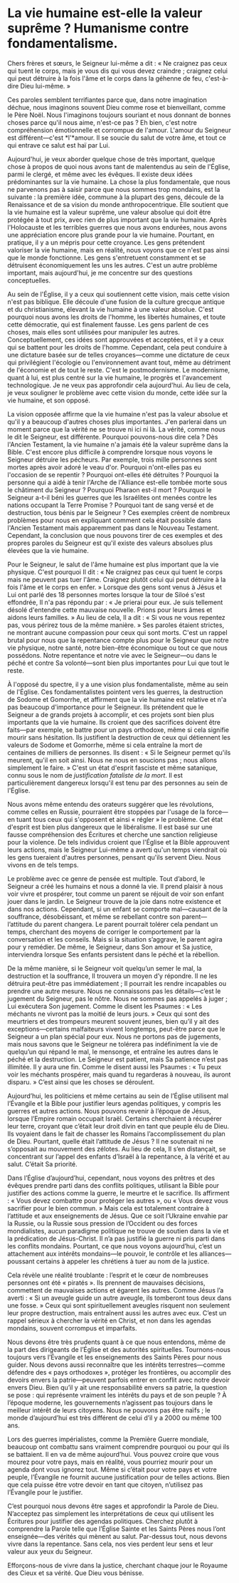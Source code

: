 # La vie humaine est-elle la valeur suprême ? Humanisme contre fondamentalisme.

Chers frères et sœurs, le Seigneur lui-même a dit : « Ne craignez pas ceux qui tuent le corps, mais je vous dis qui vous devez craindre ; craignez celui qui peut détruire à la fois l'âme et le corps dans la géhenne de feu, c'est-à-dire Dieu lui-même. »

Ces paroles semblent terrifiantes parce que, dans notre imagination déchue, nous imaginons souvent Dieu comme rose et bienveillant, comme le Père Noël. Nous l'imaginons toujours souriant et nous donnant de bonnes choses parce qu'il nous aime, n'est-ce pas ? Eh bien, c'est notre compréhension émotionnelle et corrompue de l'amour. L'amour du Seigneur est différent—c'est *l'*amour. Il se soucie du salut de votre âme, et tout ce qui entrave ce salut est haï par Lui.

Aujourd'hui, je veux aborder quelque chose de très important, quelque chose à propos de quoi nous avons tant de malentendus au sein de l'Église, parmi le clergé, et même avec les évêques. Il existe deux idées prédominantes sur la vie humaine. La chose la plus fondamentale, que nous ne parvenons pas à saisir parce que nous sommes trop mondains, est la suivante : la première idée, commune à la plupart des gens, découle de la Renaissance et de sa vision du monde anthropocentrique. Elle soutient que la vie humaine est la valeur suprême, une valeur absolue qui doit être protégée à tout prix, avec rien de plus important que la vie humaine. Après l'Holocauste et les terribles guerres que nous avons endurées, nous avons une appréciation encore plus grande pour la vie humaine. Pourtant, en pratique, il y a un mépris pour cette croyance. Les gens prétendent valoriser la vie humaine, mais en réalité, nous voyons que ce n'est pas ainsi que le monde fonctionne. Les gens s'entretuent constamment et se détruisent économiquement les uns les autres. C'est un autre problème important, mais aujourd'hui, je me concentre sur des questions conceptuelles.

Au sein de l'Église, il y a ceux qui soutiennent cette vision, mais cette vision n'est pas biblique. Elle découle d'une fusion de la culture grecque antique et du christianisme, élevant la vie humaine à une valeur absolue. C'est pourquoi nous avons les droits de l'homme, les libertés humaines, et toute cette démocratie, qui est finalement fausse. Les gens parlent de ces choses, mais elles sont utilisées pour manipuler les autres. Conceptuellement, ces idées sont approuvées et acceptées, et il y a ceux qui se battent pour les droits de l'homme. Cependant, cela peut conduire à une dictature basée sur de telles croyances—comme une dictature de ceux qui privilégient l'écologie ou l'environnement avant tout, même au détriment de l'économie et de tout le reste. C'est le postmodernisme. Le modernisme, quant à lui, est plus centré sur la vie humaine, le progrès et l'avancement technologique. Je ne veux pas approfondir cela aujourd'hui. Au lieu de cela, je veux souligner le problème avec cette vision du monde, cette idée sur la vie humaine, et son opposé.

La vision opposée affirme que la vie humaine n'est pas la valeur absolue et qu'il y a beaucoup d'autres choses plus importantes. J'en parlerai dans un moment parce que la vérité ne se trouve ni ici ni là. La vérité, comme nous le dit le Seigneur, est différente. Pourquoi pouvons-nous dire cela ? Dès l'Ancien Testament, la vie humaine n'a jamais été la valeur suprême dans la Bible. C'est encore plus difficile à comprendre lorsque nous voyons le Seigneur détruire les pécheurs. Par exemple, trois mille personnes sont mortes après avoir adoré le veau d'or. Pourquoi n'ont-elles pas eu l'occasion de se repentir ? Pourquoi ont-elles été détruites ? Pourquoi la personne qui a aidé à tenir l'Arche de l'Alliance est-elle tombée morte sous le châtiment du Seigneur ? Pourquoi Pharaon est-il mort ? Pourquoi le Seigneur a-t-il béni les guerres que les Israélites ont menées contre les nations occupant la Terre Promise ? Pourquoi tant de sang versé et de destruction, tous bénis par le Seigneur ? Ces exemples créent de nombreux problèmes pour nous en expliquant comment cela était possible dans l'Ancien Testament mais apparemment pas dans le Nouveau Testament. Cependant, la conclusion que nous pouvons tirer de ces exemples et des propres paroles du Seigneur est qu'il existe des valeurs absolues plus élevées que la vie humaine.

Pour le Seigneur, le salut de l'âme humaine est plus important que la vie physique. C'est pourquoi Il dit : « Ne craignez pas ceux qui tuent le corps mais ne peuvent pas tuer l'âme. Craignez plutôt celui qui peut détruire à la fois l'âme et le corps en enfer. » Lorsque des gens sont venus à Jésus et Lui ont parlé des 18 personnes mortes lorsque la tour de Siloé s'est effondrée, Il n'a pas répondu par : « Je prierai pour eux. Je suis tellement désolé d'entendre cette mauvaise nouvelle. Prions pour leurs âmes et aidons leurs familles. » Au lieu de cela, Il a dit : « Si vous ne vous repentez pas, vous périrez tous de la même manière. » Ses paroles étaient strictes, ne montrant aucune compassion pour ceux qui sont morts. C'est un rappel brutal pour nous que la repentance compte plus pour le Seigneur que notre vie physique, notre santé, notre bien-être économique ou tout ce que nous possédons. Notre repentance et notre vie avec le Seigneur—ou dans le péché et contre Sa volonté—sont bien plus importantes pour Lui que tout le reste.

À l'opposé du spectre, il y a une vision plus fondamentaliste, même au sein de l'Église. Ces fondamentalistes pointent vers les guerres, la destruction de Sodome et Gomorrhe, et affirment que la vie humaine est relative et n'a pas beaucoup d'importance pour le Seigneur. Ils prétendent que le Seigneur a de grands projets à accomplir, et ces projets sont bien plus importants que la vie humaine. Ils croient que des sacrifices doivent être faits—par exemple, se battre pour un pays orthodoxe, même si cela signifie mourir sans hésitation. Ils justifient la destruction de ceux qui détiennent les valeurs de Sodome et Gomorrhe, même si cela entraîne la mort de centaines de milliers de personnes. Ils disent : « Si le Seigneur permet qu'ils meurent, qu'il en soit ainsi. Nous ne nous en soucions pas ; nous allons simplement le faire. » C'est un état d'esprit fasciste et même satanique, connu sous le nom de *justification fataliste de la mort*. Il est particulièrement dangereux lorsqu'il est tenu par des personnes au sein de l'Église.

Nous avons même entendu des orateurs suggérer que les révolutions, comme celles en Russie, pourraient être stoppées par l'usage de la force—en tuant tous ceux qui s'opposent et ainsi « régler » le problème. Cet état d'esprit est bien plus dangereux que le libéralisme. Il est basé sur une fausse compréhension des Écritures et cherche une sanction religieuse pour la violence. De tels individus croient que l'Église et la Bible approuvent leurs actions, mais le Seigneur Lui-même a averti qu'un temps viendrait où les gens tueraient d'autres personnes, pensant qu'ils servent Dieu. Nous vivons en de tels temps.

Le problème avec ce genre de pensée est multiple. Tout d’abord, le Seigneur a créé les humains et nous a donné la vie. Il prend plaisir à nous voir vivre et prospérer, tout comme un parent se réjouit de voir son enfant jouer dans le jardin. Le Seigneur trouve de la joie dans notre existence et dans nos actions. Cependant, si un enfant se comporte mal—causant de la souffrance, désobéissant, et même se rebellant contre son parent—l’attitude du parent changera. Le parent pourrait tolérer cela pendant un temps, cherchant des moyens de corriger le comportement par la conversation et les conseils. Mais si la situation s’aggrave, le parent agira pour y remédier. De même, le Seigneur, dans Son amour et Sa justice, interviendra lorsque Ses enfants persistent dans le péché et la rébellion.

De la même manière, si le Seigneur voit quelqu’un semer le mal, la destruction et la souffrance, Il trouvera un moyen d’y répondre. Il ne les détruira peut-être pas immédiatement ; Il pourrait les rendre incapables ou prendre une autre mesure. Nous ne connaissons pas les détails—c’est le jugement du Seigneur, pas le nôtre. Nous ne sommes pas appelés à juger ; Lui exécutera Son jugement. Comme le disent les Psaumes : « Les méchants ne vivront pas la moitié de leurs jours. » Ceux qui sont des meurtriers et des trompeurs meurent souvent jeunes, bien qu’il y ait des exceptions—certains malfaiteurs vivent longtemps, peut-être parce que le Seigneur a un plan spécial pour eux. Nous ne portons pas de jugements, mais nous savons que le Seigneur ne tolérera pas indéfiniment la vie de quelqu’un qui répand le mal, le mensonge, et entraîne les autres dans le péché et la destruction. Le Seigneur est patient, mais Sa patience n’est pas illimitée. Il y aura une fin. Comme le disent aussi les Psaumes : « Tu peux voir les méchants prospérer, mais quand tu regarderas à nouveau, ils auront disparu. » C’est ainsi que les choses se déroulent.

Aujourd’hui, les politiciens et même certains au sein de l’Église utilisent mal l’Évangile et la Bible pour justifier leurs agendas politiques, y compris les guerres et autres actions. Nous pouvons revenir à l’époque de Jésus, lorsque l’Empire romain occupait Israël. Certains cherchaient à récupérer leur terre, croyant que c’était leur droit divin en tant que peuple élu de Dieu. Ils voyaient dans le fait de chasser les Romains l’accomplissement du plan de Dieu. Pourtant, quelle était l’attitude de Jésus ? Il ne soutenait ni ne s’opposait au mouvement des zélotes. Au lieu de cela, Il s’en distançait, se concentrant sur l’appel des enfants d’Israël à la repentance, à la vérité et au salut. C’était Sa priorité.

Dans l’Église d’aujourd’hui, cependant, nous voyons des prêtres et des évêques prendre parti dans des conflits politiques, utilisant la Bible pour justifier des actions comme la guerre, le meurtre et le sacrifice. Ils affirment : « Vous devez combattre pour protéger les autres », ou « Vous devez vous sacrifier pour le bien commun. » Mais cela est totalement contraire à l’attitude et aux enseignements de Jésus. Que ce soit l’Ukraine envahie par la Russie, ou la Russie sous pression de l’Occident ou des forces mondialistes, aucun paradigme politique ne trouve de soutien dans la vie et la prédication de Jésus-Christ. Il n’a pas justifié la guerre ni pris parti dans les conflits mondains. Pourtant, ce que nous voyons aujourd’hui, c’est un attachement aux intérêts mondains—le pouvoir, le contrôle et les alliances—poussant certains à appeler les chrétiens à tuer au nom de la justice.

Cela révèle une réalité troublante : l’esprit et le cœur de nombreuses personnes ont été « piratés ». Ils prennent de mauvaises décisions, commettent de mauvaises actions et égarent les autres. Comme Jésus l’a averti : « Si un aveugle guide un autre aveugle, ils tomberont tous deux dans une fosse. » Ceux qui sont spirituellement aveugles risquent non seulement leur propre destruction, mais entraînent aussi les autres avec eux. C’est un rappel sérieux à chercher la vérité en Christ, et non dans les agendas mondains, souvent corrompus et imparfaits.

Nous devons être très prudents quant à ce que nous entendons, même de la part des dirigeants de l’Église et des autorités spirituelles. Tournons-nous toujours vers l’Évangile et les enseignements des Saints Pères pour nous guider. Nous devons aussi reconnaître que les intérêts terrestres—comme défendre des « pays orthodoxes », protéger les frontières, ou accomplir des devoirs envers la patrie—peuvent parfois entrer en conflit avec notre devoir envers Dieu. Bien qu’il y ait une responsabilité envers sa patrie, la question se pose : qui représente vraiment les intérêts du pays et de son peuple ? À l’époque moderne, les gouvernements n’agissent pas toujours dans le meilleur intérêt de leurs citoyens. Nous ne pouvons pas être naïfs ; le monde d’aujourd’hui est très différent de celui d’il y a 2000 ou même 100 ans.

Lors des guerres impérialistes, comme la Première Guerre mondiale, beaucoup ont combattu sans vraiment comprendre pourquoi ou pour qui ils se battaient. Il en va de même aujourd’hui. Vous pouvez croire que vous mourez pour votre pays, mais en réalité, vous pourriez mourir pour un agenda dont vous ignorez tout. Même si c’était pour votre pays et votre peuple, l’Évangile ne fournit aucune justification pour de telles actions. Bien que cela puisse être votre devoir en tant que citoyen, n’utilisez pas l’Évangile pour le justifier.

C’est pourquoi nous devons être sages et approfondir la Parole de Dieu. N’acceptez pas simplement les interprétations de ceux qui utilisent les Écritures pour justifier des agendas politiques. Cherchez plutôt à comprendre la Parole telle que l’Église Sainte et les Saints Pères nous l’ont enseignée—des vérités qui mènent au salut. Par-dessus tout, nous devons vivre dans la repentance. Sans cela, nos vies perdent leur sens et leur valeur aux yeux du Seigneur.

Efforçons-nous de vivre dans la justice, cherchant chaque jour le Royaume des Cieux et sa vérité. Que Dieu vous bénisse.

